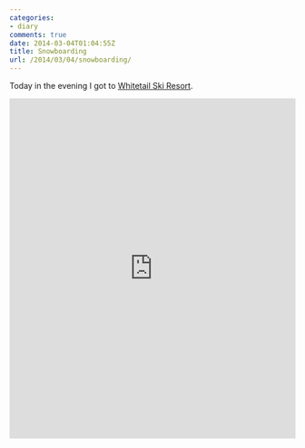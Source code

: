 ```yaml
---
categories:
- diary
comments: true
date: 2014-03-04T01:04:55Z
title: Snowboarding
url: /2014/03/04/snowboarding/
---
```


Today in the evening I got to [Whitetail Ski Resort][whitetail].

<iframe style="overflow: scroll; width: 100%; height: 600px" src="http://www.endomondo.com/embed/workouts?w=tmMEXnSDfDg&width=950&height=600" frameborder="0" scrolling="yes" ></iframe>

[whitetail]: http://www.skiwhitetail.com/winter